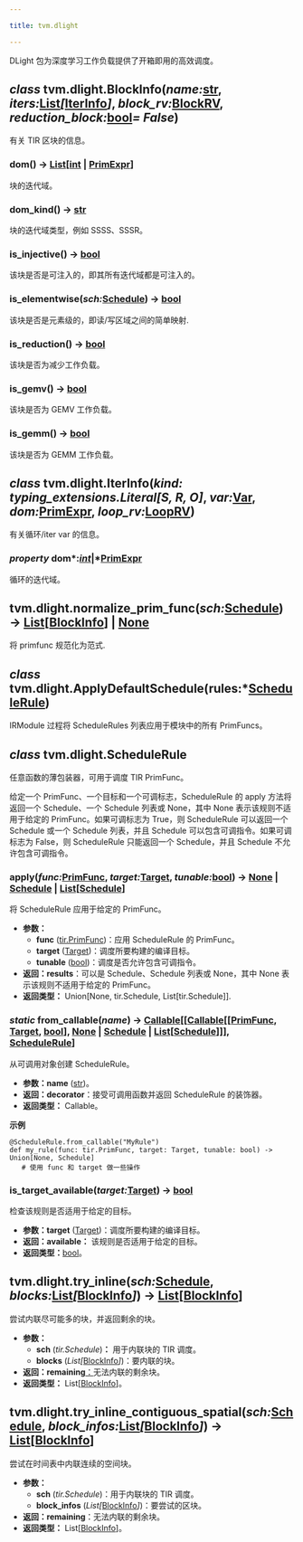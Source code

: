 ```yaml
---

title: tvm.dlight

---
```



DLight 包为深度学习工作负载提供了开箱即用的高效调度。

## *class* tvm.dlight.BlockInfo(*name:*[str](https://docs.python.org/3/library/stdtypes.html#str), *iters:*[List](https://docs.python.org/3/library/typing.html#typing.List)*[*[IterInfo](https://tvm.hyper.ai/docs/api-reference/python-api/tvm-dlight#class-tvmdlightiterinfokind-typing_extensionsliterals-r-o-varvar-domprimexpr-loop_rvlooprv)*]*, *block_rv:*[BlockRV](https://tvm.hyper.ai/docs/api-reference/python-api/tvm-tir-schedule#class-tvmtirscheduleblockrv), *reduction_block:*[bool](https://docs.python.org/3/library/functions.html#bool)*= False*)

有关 TIR 区块的信息。

### dom() → [List](https://docs.python.org/3/library/typing.html#typing.List)[[int](https://docs.python.org/3/library/functions.html#int) | [PrimExpr](https://tvm.hyper.ai/docs/api-reference/python-api/tvm-ir#class-tvmirprimexpr)]


块的迭代域。

### dom_kind() → [str](https://docs.python.org/3/library/stdtypes.html#str)


块的迭代域类型，例如 SSSS、SSSR。

### is_injective() → [bool](https://docs.python.org/3/library/functions.html#bool)


该块是否是可注入的，即其所有迭代域都是可注入的。

### is_elementwise(*sch:*[Schedule](https://tvm.hyper.ai/docs/api-reference/python-api/tvm-tir-schedule#class-tvmtirscheduleschedulemodprimfuncirmodule--seed-int--none--none-debug_mask-str--int--none-error_render_level-str--detail-enable_check-bool--true)) → [bool](https://docs.python.org/3/library/functions.html#bool)


该块是否是元素级的，即读/写区域之间的简单映射.

### is_reduction() → [bool](https://docs.python.org/3/library/functions.html#bool)

该块是否为减少工作负载。

### is_gemv() → [bool](https://docs.python.org/3/library/functions.html#bool)


该块是否为 GEMV 工作负载。

### is_gemm() → [bool](https://docs.python.org/3/library/functions.html#bool)


该块是否为 GEMM 工作负载。

## *class* tvm.dlight.IterInfo(*kind: typing_extensions.Literal[S, R, O]*, *var:*[Var](https://tvm.hyper.ai/docs/api-reference/python-api/tvm-tir#class-tvmtirvarnamestr-dtypestrtype-spanspannone-none), *dom:*[PrimExpr](https://tvm.hyper.ai/docs/api-reference/python-api/tvm-ir#class-tvmirprimexpr), *loop_rv:*[LoopRV](https://tvm.hyper.ai/docs/api-reference/python-api/tvm-tir-schedule#class-tvmtirschedulelooprv))


有关循环/iter var 的信息。

### *property* dom*:*[int](https://docs.python.org/3/library/functions.html#int)*|*[PrimExpr](https://tvm.hyper.ai/docs/api-reference/python-api/tvm-ir#class-tvmirprimexpr)


循环的迭代域。

## tvm.dlight.normalize_prim_func(*sch:*[Schedule](https://tvm.hyper.ai/docs/api-reference/python-api/tvm-tir-schedule#class-tvmtirscheduleschedulemodprimfuncirmodule--seed-int--none--none-debug_mask-str--int--none-error_render_level-str--detail-enable_check-bool--true)) → [List](https://docs.python.org/3/library/typing.html#typing.List)[[BlockInfo](https://tvm.hyper.ai/docs/api-reference/python-api/tvm-dlight#class-tvmdlightblockinfonamestr-iterslistiterinfo-block_rvblockrv-reduction_blockbool-false)] | [None](https://docs.python.org/3/library/constants.html#None)


将 primfunc 规范化为范式.

## *class* tvm.dlight.ApplyDefaultSchedule(rules:*[ScheduleRule](https://tvm.hyper.ai/docs/api-reference/python-api/tvm-dlight#class-tvmdlightschedulerule))


IRModule 过程将 ScheduleRules 列表应用于模块中的所有 PrimFuncs。

## *class* tvm.dlight.ScheduleRule


任意函数的薄包装器，可用于调度 TIR PrimFunc。


给定一个 PrimFunc、一个目标和一个可调标志，ScheduleRule 的 apply 方法将返回一个 Schedule、一个 Schedule 列表或 None，其中 None 表示该规则不适用于给定的 PrimFunc。如果可调标志为 True，则 ScheduleRule 可以返回一个 Schedule 或一个 Schedule 列表，并且 Schedule 可以包含可调指令。如果可调标志为 False，则 ScheduleRule 只能返回一个 Schedule，并且 Schedule 不允许包含可调指令。

### apply(*func:*[PrimFunc](https://tvm.hyper.ai/docs/api-reference/python-api/tvm-tir#class-tvmtirprimfuncparams-body-ret_typenone-buffer_mapnone-attrsnone-spannone), *target:*[Target](https://tvm.hyper.ai/docs/api-reference/python-api/tvm-target#class-tvmtargettargettarget-hostnone), *tunable:*[bool](https://docs.python.org/3/library/functions.html#bool)) → [None](https://docs.python.org/3/library/constants.html#None) | [Schedule](https://tvm.hyper.ai/docs/api-reference/python-api/tvm-tir-schedule#class-tvmtirscheduleschedulemodprimfuncirmodule--seed-int--none--none-debug_mask-str--int--none-error_render_level-str--detail-enable_check-bool--true) | [List](https://docs.python.org/3/library/typing.html#typing.List)[[Schedule](https://tvm.hyper.ai/docs/api-reference/python-api/tvm-tir-schedule#class-tvmtirscheduleschedulemodprimfuncirmodule--seed-int--none--none-debug_mask-str--int--none-error_render_level-str--detail-enable_check-bool--true)]


将 ScheduleRule 应用于给定的 PrimFunc。
* **参数：**
   * **func** ([tir.PrimFunc](https://tvm.hyper.ai/docs/api-reference/python-api/tvm-tir#class-tvmtirprimfuncparams-body-ret_typenone-buffer_mapnone-attrsnone-spannone))：应用 ScheduleRule 的 PrimFunc。
   * **target** ([Target](https://tvm.hyper.ai/docs/api-reference/python-api/tvm-target#class-tvmtargettargettarget-hostnone))：调度所要构建的编译目标。
   * **tunable** ([bool](https://docs.python.org/3/library/functions.html#bool))：调度是否允许包含可调指令。
* **返回：results**：可以是 Schedule、Schedule 列表或 None，其中 None 表示该规则不适用于给定的 PrimFunc。
* **返回类型：** Union[None, tir.Schedule, List[tir.Schedule]].

### *static* from_callable(*name*) → [Callable](https://docs.python.org/3/library/typing.html#typing.Callable)[[[Callable](https://docs.python.org/3/library/typing.html#typing.Callable)[[[PrimFunc](https://tvm.hyper.ai/docs/api-reference/python-api/tvm-tir#class-tvmtirprimfuncparams-body-ret_typenone-buffer_mapnone-attrsnone-spannone), [Target](https://tvm.hyper.ai/docs/api-reference/python-api/tvm-target#class-tvmtargettargettarget-hostnone), [bool](https://docs.python.org/3/library/functions.html#bool)], [None](https://docs.python.org/3/library/constants.html#None) | [Schedule](https://tvm.hyper.ai/docs/api-reference/python-api/tvm-tir-schedule#class-tvmtirscheduleschedulemodprimfuncirmodule--seed-int--none--none-debug_mask-str--int--none-error_render_level-str--detail-enable_check-bool--true) | [List](https://docs.python.org/3/library/typing.html#typing.List)[[Schedule](https://tvm.hyper.ai/docs/api-reference/python-api/tvm-tir-schedule#class-tvmtirscheduleschedulemodprimfuncirmodule--seed-int--none--none-debug_mask-str--int--none-error_render_level-str--detail-enable_check-bool--true)]]], [ScheduleRule](https://tvm.hyper.ai/docs/api-reference/python-api/tvm-dlight#class-tvmdlightschedulerule)]


从可调用对象创建 ScheduleRule。
* **参数：name** ([str](https://docs.python.org/3/library/stdtypes.html#str))。
* **返回：decorator**：接受可调用函数并返回 ScheduleRule 的装饰器。
* **返回类型：** Callable。


**示例**

```plain
@ScheduleRule.from_callable("MyRule")
def my_rule(func: tir.PrimFunc, target: Target, tunable: bool) -> Union[None, Schedule]
   # 使用 func 和 target 做一些操作
```
### is_target_available(*target:*[Target](https://tvm.hyper.ai/docs/api-reference/python-api/tvm-target#class-tvmtargettargettarget-hostnone)) → [bool](https://docs.python.org/3/library/functions.html#bool)


检查该规则是否适用于给定的目标。
* **参数：target** ([Target](https://tvm.hyper.ai/docs/api-reference/python-api/tvm-target#class-tvmtargettargettarget-hostnone))：调度所要构建的编译目标。
* **返回：available：** 该规则是否适用于给定的目标。
* **返回类型：**[bool](https://docs.python.org/3/library/functions.html#bool)。

## tvm.dlight.try_inline(*sch:*[Schedule](https://tvm.hyper.ai/docs/api-reference/python-api/tvm-tir-schedule#class-tvmtirscheduleschedulemodprimfuncirmodule--seed-int--none--none-debug_mask-str--int--none-error_render_level-str--detail-enable_check-bool--true), *blocks:*[List](https://docs.python.org/3/library/typing.html#typing.List)*[*[BlockInfo](https://tvm.hyper.ai/docs/api-reference/python-api/tvm-dlight#class-tvmdlightblockinfonamestr-iterslistiterinfo-block_rvblockrv-reduction_blockbool-false)*]*) → [List](https://docs.python.org/3/library/typing.html#typing.List)[[BlockInfo](https://tvm.hyper.ai/docs/api-reference/python-api/tvm-dlight#class-tvmdlightblockinfonamestr-iterslistiterinfo-block_rvblockrv-reduction_blockbool-false)]


尝试内联尽可能多的块，并返回剩余的块。
* **参数：**
   * **sch** (*tir.Schedule*)**：** 用于内联块的 TIR 调度。
   * **blocks** (*List[*[BlockInfo](https://tvm.hyper.ai/docs/api-reference/python-api/tvm-dlight#class-tvmdlightblockinfonamestr-iterslistiterinfo-block_rvblockrv-reduction_blockbool-false)*]*)：要内联的块。
* **返回：remaining**[：](https://tvm.hyper.ai/docs/api-reference/python-api/tvm-dlight#class-tvmdlightblockinfonamestr-iterslistiterinfo-block_rvblockrv-reduction_blockbool-false)无法内联的剩余块。
* **返回类型：** List[[BlockInfo](https://tvm.hyper.ai/docs/api-reference/python-api/tvm-dlight#class-tvmdlightblockinfonamestr-iterslistiterinfo-block_rvblockrv-reduction_blockbool-false)]。

## tvm.dlight.try_inline_contiguous_spatial(*sch:*[Schedule](https://tvm.hyper.ai/docs/api-reference/python-api/tvm-tir-schedule#class-tvmtirscheduleschedulemodprimfuncirmodule--seed-int--none--none-debug_mask-str--int--none-error_render_level-str--detail-enable_check-bool--true), *block_infos:*[List](https://docs.python.org/3/library/typing.html#typing.List)*[*[BlockInfo](https://tvm.hyper.ai/docs/api-reference/python-api/tvm-dlight#class-tvmdlightblockinfonamestr-iterslistiterinfo-block_rvblockrv-reduction_blockbool-false)*]*) → [List](https://docs.python.org/3/library/typing.html#typing.List)[[BlockInfo](https://tvm.hyper.ai/docs/api-reference/python-api/tvm-dlight#class-tvmdlightblockinfonamestr-iterslistiterinfo-block_rvblockrv-reduction_blockbool-false)]


尝试在时间表中内联连续的空间块。
* **参数：**
   * **sch** (*tir.Schedule*)：用于内联块的 TIR 调度。
   * **block_infos** (*List[*[BlockInfo](https://tvm.hyper.ai/docs/api-reference/python-api/tvm-dlight#class-tvmdlightblockinfonamestr-iterslistiterinfo-block_rvblockrv-reduction_blockbool-false)*]*)：要尝试的区块。
* **返回：remaining**：无法内联的剩余块。
* **返回类型：** List[[BlockInfo](https://tvm.hyper.ai/docs/api-reference/python-api/tvm-dlight#class-tvmdlightblockinfonamestr-iterslistiterinfo-block_rvblockrv-reduction_blockbool-false)]。


